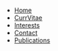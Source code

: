 <nav>

- [Home][home]
- [CurrVitae][currvitae]
- [Interests][interests]
- [Contact][contact]
- [Publications][publications]

</nav>
<div class="content">

[home]: ./index.html
[interests]: ./interests.html
[contact]: ./contact.html
[currvitae]: ./currvitae.html
[publications]: ./publications.html
[cv]: ./currvitae.pdf "Curriculum Vitae (German)"
[conti]: https://www.continental-automotive.com/ "Continental Automotive GmbH"
[andrena]: https://www.andrena.de "Andrena Objects"
[senacor]: https://senacor.com/ "Senacor"
[fsi]: https://www-app.uni-regensburg.de/Studentisches/FS_MathePhysik/cmsms/ "Fachschaftsinitiative Mathe/Physik Uni Regensburg"
[tcr]: https://tcrev.de/ "Tauchclub Ratisbona"
[uwr]: https://tcrev.de/uw-rugby2/ "Underwater Rugby Team of the Tauchclub Ratisbona (SCUBA diving club Regensburg)"
[studienstiftung]: https://www.studienstiftung.de/en/about-us/ "Studienstiftung des Deutschen Volkes"
[max-weber-programm]: https://www.elitenetzwerk.bayern.de/maxweberprogramm/ueberblick/?L=2 "Max-Weber-Programm des bayerischen Staates"
[mathefak]: https://www.uni-regensburg.de/mathematics/faculty/ "Faculty of Mathematics, University of Regensburg"
[physikfak]: http://www.physik.uni-regensburg.de/ "Faculty of Physics, University of Regensburg"
[uniregensburg]: https://www.uni-regensburg.de/index.html.en "University of Regensburg"
[schmid]: https://www.uni-bamberg.de/en/cogsys/schmid-ute/ "Prof. Dr. Ute Schmid"
[cogsys]: https://www.uni-bamberg.de/en/cogsys/ "Department Cognitive Systems, Faculty of Information Systems and Applied Computer Sciences, University of Bamberg"
[schnupperstudium]: https://www.uni-regensburg.de/mathematik/schnupperstudium/index.html "Yearly trial studies mathematics at University of Regensburg"
[coastercast]: http://coastercast.de/ "CoasterCast podcast on roller coasters (and the like)"
[binarykitchen]: https://www.binary-kitchen.de/ "Binary Kitchen, the Hackspace in Regensburg"
[linkedin]: https://www.linkedin.com/in/gesina-schwalbe-2301b495 "LinkedIn Profile Gesina Schwalbe"
[github]: https://github.com/gesina "Github Profile Gesina Schwalbe"
[twitter]: https://twitter.com/GesinaSchwalbe "Twitter Profile Gesina Schwalbe"
